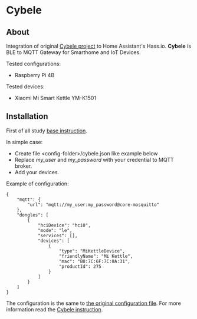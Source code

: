# Cybele

## About

Integration of original [Cybele project](https://github.com/Hypfer/Cybele) to Home Assistant's Hass.io.
**Cybele** is BLE to MQTT Gateway for Smarthome and IoT Devices.

Tested configurations:
- Raspberry Pi 4B

Tested devices:
- Xiaomi Mi Smart Kettle YM-K1501

## Installation

First of all study [base instruction](../README.md).

In simple case:
- Create file \<config-folder\>/cybele.json like example below
- Replace _my_user_ and _my_password_ with your credential to MQTT broker.
- Add your devices.

Example of configuration:
```
{
    "mqtt": {
        "url": "mqtt://my_user:my_password@core-mosquitto"
    },
    "dongles": [
        {
            "hciDevice": "hci0",
            "mode": "le",
            "services": [],
            "devices": [
                {
                    "type": "MiKettleDevice",
                    "friendlyName": "Mi Kettle",
                    "mac": "B8:7C:6F:7C:0A:31",
                    "productId": 275
                }
            ]
        }
    ]
}
```

The configuration is the same to [the original configuration file](https://github.com/Hypfer/Cybele/blob/master/config.default.json).
For more information read the [Cybele instruction](https://github.com/Hypfer/Cybele/blob/master/Readme.md).